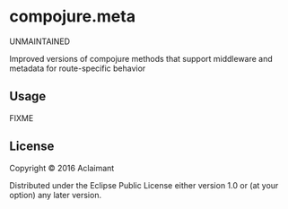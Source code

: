 # compojure.meta

UNMAINTAINED

Improved versions of compojure methods that support middleware and metadata for
route-specific behavior

## Usage

FIXME

## License

Copyright © 2016 Aclaimant

Distributed under the Eclipse Public License either version 1.0 or (at
your option) any later version.

